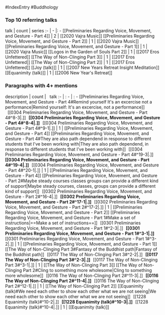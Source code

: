 #IndexEntry #Buddhology

### Top 10 referring talks
talk | count | series
:- | - |: -
[[Preliminaries Regarding Voice, Movement, and Gesture - Part 4]] | 2 | [[2020 Vajra Music]]
[[Preliminaries Regarding Voice, Movement, and Gesture - Part 2]] | 1 | [[2020 Vajra Music]]
[[Preliminaries Regarding Voice, Movement, and Gesture - Part 1]] | 1 | [[2020 Vajra Music]]
[[Logos in the Garden of Souls Part 2]] | 1 | [[2017 Eros Unfettered]]
[[The Way of Non-Clinging Part 3]] | 1 | [[2017 Eros Unfettered]]
[[The Way of Non-Clinging Part 2]] | 1 | [[2017 Eros Unfettered]]
[[Joy (talk)]] | 1 | [[2007 New Years Retreat Insight Meditation]]
[[Equanimity (talk)]] | 1 | [[2006 New Year's Retreat]]

### Paragraphs with 4+ mentions
description | count | &nbsp;&nbsp;talk
:- | : - | : -
[[Preliminaries Regarding Voice, Movement, and Gesture - Part 4#Remind yourself It's an excercise not a performance\|Remind yourself: It's an excercise, not a performance]] &nbsp;&nbsp;[[0304 Preliminaries Regarding Voice, Movement, and Gesture - Part 4#^8-3\|.]] &nbsp; **[[0304 Preliminaries Regarding Voice, Movement, and Gesture - Part 4#^8-4\|.]]** &nbsp; [[0304 Preliminaries Regarding Voice, Movement, and Gesture - Part 4#^9-1\|.]] | 1 | [[Preliminaries Regarding Voice, Movement, and Gesture - Part 4]]
[[Preliminaries Regarding Voice, Movement, and Gesture - Part 4#They are also path dependend in response to different students that I've been working with\|They are also path dependend, in response to different students that I've been working with]] &nbsp;&nbsp;[[0304 Preliminaries Regarding Voice, Movement, and Gesture - Part 4#^19-3\|.]] &nbsp; **[[0304 Preliminaries Regarding Voice, Movement, and Gesture - Part 4#^19-4\|.]]** &nbsp; [[0304 Preliminaries Regarding Voice, Movement, and Gesture - Part 4#^20-1\|.]] | 1 | [[Preliminaries Regarding Voice, Movement, and Gesture - Part 4]]
[[Preliminaries Regarding Voice, Movement, and Gesture - Part 2#Maybe steady courses classes groups can provide a different kind of support\|Maybe steady courses, classes, groups can provide a different kind of support]] &nbsp;&nbsp;[[0302 Preliminaries Regarding Voice, Movement, and Gesture - Part 2#^16-4\|.]] &nbsp; **[[0302 Preliminaries Regarding Voice, Movement, and Gesture - Part 2#^17-1\|.]]** &nbsp; [[0302 Preliminaries Regarding Voice, Movement, and Gesture - Part 2#^17-2\|.]] | 1 | [[Preliminaries Regarding Voice, Movement, and Gesture - Part 2]]
[[Preliminaries Regarding Voice, Movement, and Gesture - Part 1#Make a set of instructions\|==Make a set of instructions==]] &nbsp;&nbsp;[[0301 Preliminaries Regarding Voice, Movement, and Gesture - Part 1#^2-3\|.]] &nbsp; **[[0301 Preliminaries Regarding Voice, Movement, and Gesture - Part 1#^3-1\|.]]** &nbsp; [[0301 Preliminaries Regarding Voice, Movement, and Gesture - Part 1#^3-2\|.]] | 1 | [[Preliminaries Regarding Voice, Movement, and Gesture - Part 1]]
[[The Way of Non-Clinging Part 3#Fantasy of the Buddhist path\|Fantasy of the Buddhist path]] &nbsp;&nbsp;[[0117 The Way of Non-Clinging Part 3#^2-2\|.]] &nbsp; **[[0117 The Way of Non-Clinging Part 3#^2-3\|.]]** &nbsp; [[0117 The Way of Non-Clinging Part 3#^3-1\|.]] | 1 | [[The Way of Non-Clinging Part 3]]
[[The Way of Non-Clinging Part 2#Cling to something more wholesome\|Cling to something more wholesome]] &nbsp;&nbsp;[[0116 The Way of Non-Clinging Part 2#^11-3\|.]] &nbsp; **[[0116 The Way of Non-Clinging Part 2#^11-4\|.]]** &nbsp; [[0116 The Way of Non-Clinging Part 2#^12-1\|.]] | 1 | [[The Way of Non-Clinging Part 2]]
[[Equanimity (talk)#We need each other to show each other what we are not seeing\|We need each other to show each other what we are not seeing]] &nbsp;&nbsp;[[1228 Equanimity (talk)#^10-2\|.]] &nbsp; **[[1228 Equanimity (talk)#^10-3\|.]]** &nbsp; [[1228 Equanimity (talk)#^10-4\|.]] | 1 | [[Equanimity (talk)]]

